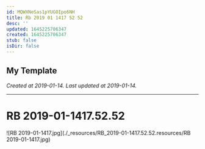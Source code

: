 ```yaml
---
id: MQWXNeSas1pYUGOIpo6NH
title: Rb 2019 01 1417 52 52
desc: ''
updated: 1645225706347
created: 1645225706347
stub: false
isDir: false
---
```

My Template
---

_Created at 2019-01-14._
_Last updated at 2019-01-14._




---

# RB 2019-01-1417.52.52


![RB 2019-01-1417.jpg](./_resources/RB_2019-01-1417.52.52.resources/RB 2019-01-1417.jpg)

